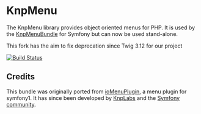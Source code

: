 KnpMenu
=======

The KnpMenu library provides object oriented menus for PHP.
It is used by the [KnpMenuBundle](https://github.com/KnpLabs/KnpMenuBundle) for Symfony
but can now be used stand-alone.

This fork has the aim to fix deprecation since Twig 3.12 for our project

[![Build Status](https://github.com/didier-cost/KnpMenu/actions/workflows/build.yaml/badge.svg)](https://github.com/didier-cost/KnpMenu/actions/workflows/build.yaml)

## Credits

This bundle was originally ported from [ioMenuPlugin](http://github.com/weaverryan/ioMenuPlugin),
a menu plugin for symfony1. It has since been developed by [KnpLabs](http://www.knplabs.com) and
the [Symfony community](https://github.com/KnpLabs/KnpMenu/graphs/contributors).

[0]: doc/01-Basic-Menus.md
[1]: doc/02-Twig-Integration.md
[2]: doc/
[3]: https://github.com/derrabus
[4]: https://github.com/garak
[5]: https://github.com/stof
